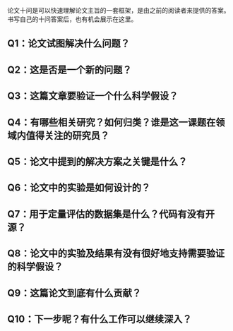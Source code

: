 论文十问是可以快速理解论文主旨的一套框架，是由之前的阅读者来提供的答案。书写自己的十问答案后，也有机会展示在这里。

## Q1：论文试图解决什么问题？

## Q2：这是否是一个新的问题？

## Q3：这篇文章要验证一个什么科学假设？

## Q4：有哪些相关研究？如何归类？谁是这一课题在领域内值得关注的研究员？

## Q5：论文中提到的解决方案之关键是什么？

## Q6：论文中的实验是如何设计的？

## Q7：用于定量评估的数据集是什么？代码有没有开源？

## Q8：论文中的实验及结果有没有很好地支持需要验证的科学假设？

## Q9：这篇论文到底有什么贡献？

## Q10：下一步呢？有什么工作可以继续深入？